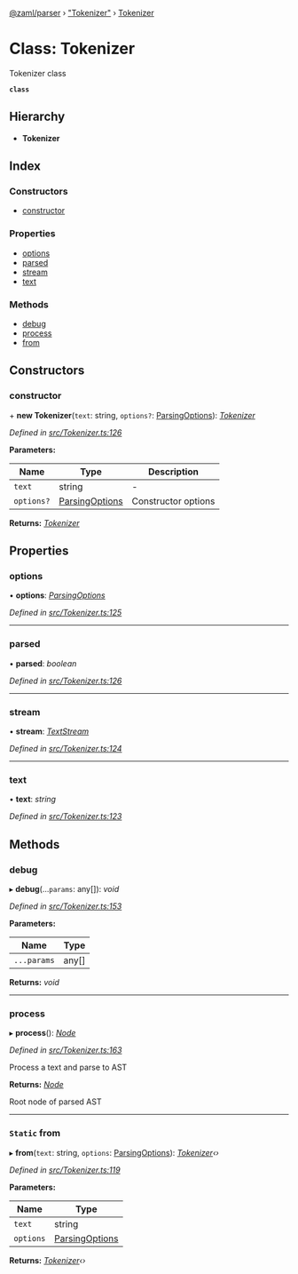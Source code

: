 [@zaml/parser](../README.md) › ["Tokenizer"](../modules/_tokenizer_.md) › [Tokenizer](_tokenizer_.tokenizer.md)

# Class: Tokenizer

Tokenizer class

**`class`** 

## Hierarchy

* **Tokenizer**

## Index

### Constructors

* [constructor](_tokenizer_.tokenizer.md#constructor)

### Properties

* [options](_tokenizer_.tokenizer.md#options)
* [parsed](_tokenizer_.tokenizer.md#parsed)
* [stream](_tokenizer_.tokenizer.md#stream)
* [text](_tokenizer_.tokenizer.md#text)

### Methods

* [debug](_tokenizer_.tokenizer.md#debug)
* [process](_tokenizer_.tokenizer.md#process)
* [from](_tokenizer_.tokenizer.md#static-from)

## Constructors

###  constructor

\+ **new Tokenizer**(`text`: string, `options?`: [ParsingOptions](../interfaces/_tokenizer_.parsingoptions.md)): *[Tokenizer](_tokenizer_.tokenizer.md)*

*Defined in [src/Tokenizer.ts:126](https://github.com/nexushubs/zaml-lang/blob/ee5fea7/packages/zaml-parser/src/Tokenizer.ts#L126)*

**Parameters:**

Name | Type | Description |
------ | ------ | ------ |
`text` | string | - |
`options?` | [ParsingOptions](../interfaces/_tokenizer_.parsingoptions.md) | Constructor options  |

**Returns:** *[Tokenizer](_tokenizer_.tokenizer.md)*

## Properties

###  options

• **options**: *[ParsingOptions](../interfaces/_tokenizer_.parsingoptions.md)*

*Defined in [src/Tokenizer.ts:125](https://github.com/nexushubs/zaml-lang/blob/ee5fea7/packages/zaml-parser/src/Tokenizer.ts#L125)*

___

###  parsed

• **parsed**: *boolean*

*Defined in [src/Tokenizer.ts:126](https://github.com/nexushubs/zaml-lang/blob/ee5fea7/packages/zaml-parser/src/Tokenizer.ts#L126)*

___

###  stream

• **stream**: *[TextStream](_textstream_.textstream.md)*

*Defined in [src/Tokenizer.ts:124](https://github.com/nexushubs/zaml-lang/blob/ee5fea7/packages/zaml-parser/src/Tokenizer.ts#L124)*

___

###  text

• **text**: *string*

*Defined in [src/Tokenizer.ts:123](https://github.com/nexushubs/zaml-lang/blob/ee5fea7/packages/zaml-parser/src/Tokenizer.ts#L123)*

## Methods

###  debug

▸ **debug**(...`params`: any[]): *void*

*Defined in [src/Tokenizer.ts:153](https://github.com/nexushubs/zaml-lang/blob/ee5fea7/packages/zaml-parser/src/Tokenizer.ts#L153)*

**Parameters:**

Name | Type |
------ | ------ |
`...params` | any[] |

**Returns:** *void*

___

###  process

▸ **process**(): *[Node](_node_.node.md)*

*Defined in [src/Tokenizer.ts:163](https://github.com/nexushubs/zaml-lang/blob/ee5fea7/packages/zaml-parser/src/Tokenizer.ts#L163)*

Process a text and parse to AST

**Returns:** *[Node](_node_.node.md)*

Root node of parsed AST

___

### `Static` from

▸ **from**(`text`: string, `options`: [ParsingOptions](../interfaces/_tokenizer_.parsingoptions.md)): *[Tokenizer](_tokenizer_.tokenizer.md)‹›*

*Defined in [src/Tokenizer.ts:119](https://github.com/nexushubs/zaml-lang/blob/ee5fea7/packages/zaml-parser/src/Tokenizer.ts#L119)*

**Parameters:**

Name | Type |
------ | ------ |
`text` | string |
`options` | [ParsingOptions](../interfaces/_tokenizer_.parsingoptions.md) |

**Returns:** *[Tokenizer](_tokenizer_.tokenizer.md)‹›*
